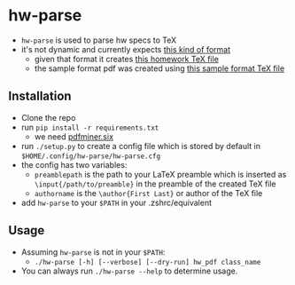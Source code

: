 # hw-parse
- `hw-parse` is used to parse hw specs to TeX
- it's not dynamic and currently expects [this kind of format](sample_formats/sample_format.pdf)
    - given that format it creates [this homework TeX file](sample_formats/101_hw1.tex)
    - the sample format pdf was created using [this sample format TeX file](sample_formats/sample_format.tex)

## Installation
- Clone the repo
- run `pip install -r requirements.txt`
    - we need [pdfminer.six](https://github.com/pdfminer/pdfminer.six)
- run `./setup.py` to create a config file which is stored by default in `$HOME/.config/hw-parse/hw-parse.cfg`
- the config has two variables:
    - `preamblepath` is the path to your LaTeX preamble which is inserted as `\input{/path/to/preamble}` in the preamble of the created TeX file
    - `authorname` is the `\author{First Last}` or author of the TeX file
- add `hw-parse` to your `$PATH` in your .zshrc/equivalent
## Usage
- Assuming `hw-parse` is not in your `$PATH`:
    - `./hw-parse [-h] [--verbose] [--dry-run] hw_pdf class_name`
- You can always run `./hw-parse --help` to determine usage.
